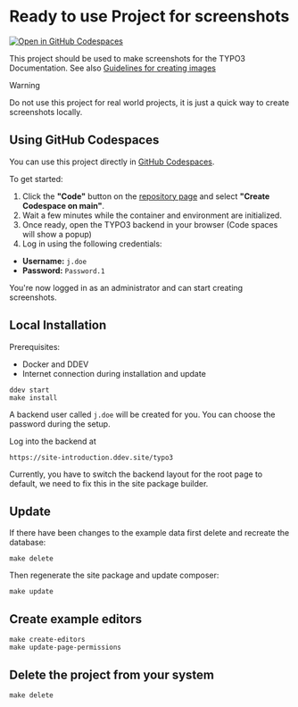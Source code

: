 # Ready to use Project for screenshots

[![Open in GitHub Codespaces](https://github.com/codespaces/badge.svg)](https://github.com/TYPO3-Documentation/site-introduction)

This project should be used to make screenshots for the TYPO3 Documentation. See also
[Guidelines for creating images](https://docs.typo3.org/permalink/h2document:guidelines-for-images)

> [!WARNING]
> Do not use this project for real world projects, it is just a quick way to create screenshots locally.

## Using GitHub Codespaces

You can use this project directly in [GitHub Codespaces](https://github.com/features/codespaces).

To get started:

1. Click the **"Code"** button on the [repository page](https://github.com/TYPO3-Documentation/site-introduction)
   and select **"Create Codespace on main"**.
3. Wait a few minutes while the container and environment are initialized.
4. Once ready, open the TYPO3 backend in your browser (Code spaces will show a popup)
5. Log in using the following credentials:

- **Username:** `j.doe`
- **Password:** `Password.1`

You're now logged in as an administrator and can start creating screenshots.


## Local Installation

Prerequisites:

* Docker and DDEV
* Internet connection during installation and update
  
```
ddev start
make install
```

A backend user called `j.doe` will be created for you. You can choose the password during the setup.

Log into the backend at

```
https://site-introduction.ddev.site/typo3
```

Currently, you have to switch the backend layout for the root page to default, we need to fix this
in the site package builder.

## Update

If there have been changes to the example data first delete and recreate the database:

```
make delete
```

Then regenerate the site package and update composer:

```
make update
```

## Create example editors

```
make create-editors
make update-page-permissions
```

## Delete the project from your system

```
make delete
```
